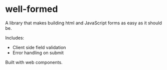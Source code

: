 # well-formed

A library that makes building html and JavaScript forms as easy as it should be.

Includes:
   - Client side field validation
   - Error handling on submit
   
Built with web components.
